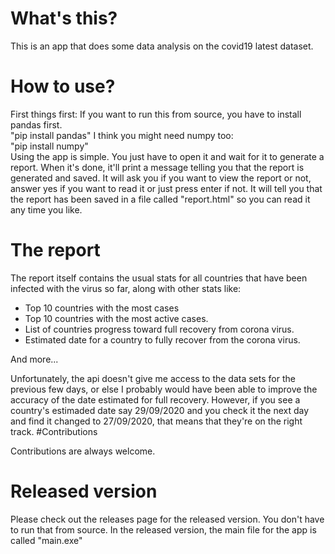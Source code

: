 # What's this?

This is an app that does some data analysis on the covid19 latest dataset.

# How to use?

First things first: If you want to run this from source, you have to install pandas first.  
"pip install pandas"
I think you might need numpy too:  
"pip install numpy"  
Using the app is simple. You just have to open it and wait for it to generate a report. When it's done, it'll print a message telling you that the report is generated and saved.
It will ask you if you want to view the report or not, answer yes if you want to read it or just press enter if not.
It will tell you that the report has been saved in a file called "report.html" so you can read it any time you like.

# The report

The report itself contains the usual stats for all countries that have been infected with the virus so far, along with other stats like:

* Top 10 countries with the most cases
* Top 10 countries with the most active cases.
* List of countries progress toward full recovery from corona virus.
* Estimated date for a country  to fully recover from the corona virus.

And more...

Unfortunately, the api doesn't give me access to the data sets for the previous few days, or else I probably would have been able to improve the accuracy of the date estimated for full recovery.
However, if you see a country's estimaded date say 29/09/2020 and you check it the next day and find it changed to 27/09/2020, that means that they're on the right track.
#Contributions

Contributions are always welcome.

# Released version

Please check out the releases page for the released version. You don't have to run that from source.
In the released version, the main file for the app is called "main.exe"